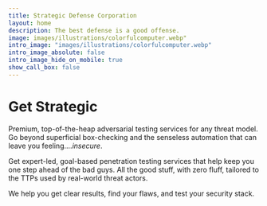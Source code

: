 ```yaml
---
title: Strategic Defense Corporation
layout: home
description: The best defense is a good offense.
image: images/illustrations/colorfulcomputer.webp"
intro_image: "images/illustrations/colorfulcomputer.webp"
intro_image_absolute: false
intro_image_hide_on_mobile: true
show_call_box: false
---
```

# Get Strategic

Premium, top-of-the-heap adversarial testing services for any threat model. Go beyond superficial box-checking and the senseless automation that can leave you feeling...._insecure_. 

Get expert-led, goal-based penetration testing services that help keep you one step ahead of the bad guys. All the good stuff, with zero fluff, tailored to the TTPs used by real-world threat actors. 

We help you get clear results, find your flaws, and test your security stack.


